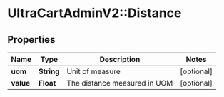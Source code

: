 # UltraCartAdminV2::Distance

## Properties
Name | Type | Description | Notes
------------ | ------------- | ------------- | -------------
**uom** | **String** | Unit of measure | [optional] 
**value** | **Float** | The distance measured in UOM | [optional] 


